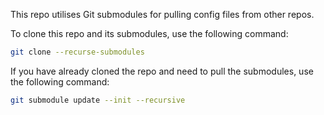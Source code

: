 This repo utilises Git submodules for pulling config files from other repos.

To clone this repo and its submodules, use the following command:

```bash
git clone --recurse-submodules
```

If you have already cloned the repo and need to pull the submodules, use the following command:

```bash
git submodule update --init --recursive
```
